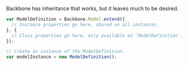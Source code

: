 Backbone has inheritance that works, but it leaves much to be desired.

``` javascript
var ModelDefinition = Backbone.Model.extend({
  // Instance properties go here, shared on all instances.
}, {
  // Class properties go here, only available on `ModelDefinition`.
});

// Create an instance of the ModelDefinition.
var modelInstance = new ModelDefinition();
```

<style scoped>
  @host {
    background: #FFF;
  }

  ul {
    font-size: 20px;
  }
</style>


<script type="speaker-notes">
~ 45 seconds

- All Backbone constructs are extended and initialized the same way.
- TitleCase the constructs.
- camelCase the instances.

- Declarative approach.

- Implementation is not exposed.

- `initialize` is a special method which is called automatically.
</script>
